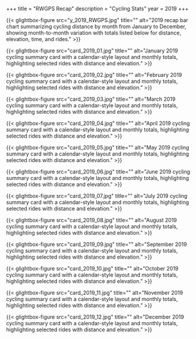 +++
title = "RWGPS Recap"
description = "Cycling Stats"
year = 2019
+++


<div class="gallery-grid">
  
  {{< glightbox-figure src="y_2019_RWGPS.jpg" title="" alt="2019 recap bar chart summarizing cycling distance by month from January to December, showing month-to-month variation with totals listed below for distance, elevation, time, and rides." >}}
  
  {{< glightbox-figure src="card_2019_01.jpg" title="" alt="January 2019 cycling summary card with a calendar-style layout and monthly totals, highlighting selected rides with distance and elevation." >}}
  
  {{< glightbox-figure src="card_2019_02.jpg" title="" alt="February 2019 cycling summary card with a calendar-style layout and monthly totals, highlighting selected rides with distance and elevation." >}}
  
  {{< glightbox-figure src="card_2019_03.jpg" title="" alt="March 2019 cycling summary card with a calendar-style layout and monthly totals, highlighting selected rides with distance and elevation." >}}
  
  {{< glightbox-figure src="card_2019_04.jpg" title="" alt="April 2019 cycling summary card with a calendar-style layout and monthly totals, highlighting selected rides with distance and elevation." >}}
  
  {{< glightbox-figure src="card_2019_05.jpg" title="" alt="May 2019 cycling summary card with a calendar-style layout and monthly totals, highlighting selected rides with distance and elevation." >}}
  
  {{< glightbox-figure src="card_2019_06.jpg" title="" alt="June 2019 cycling summary card with a calendar-style layout and monthly totals, highlighting selected rides with distance and elevation." >}}
  
  {{< glightbox-figure src="card_2019_07.jpg" title="" alt="July 2019 cycling summary card with a calendar-style layout and monthly totals, highlighting selected rides with distance and elevation." >}}
  
  {{< glightbox-figure src="card_2019_08.jpg" title="" alt="August 2019 cycling summary card with a calendar-style layout and monthly totals, highlighting selected rides with distance and elevation." >}}
  
  {{< glightbox-figure src="card_2019_09.jpg" title="" alt="September 2019 cycling summary card with a calendar-style layout and monthly totals, highlighting selected rides with distance and elevation." >}}
  
  {{< glightbox-figure src="card_2019_10.jpg" title="" alt="October 2019 cycling summary card with a calendar-style layout and monthly totals, highlighting selected rides with distance and elevation." >}}
  
  {{< glightbox-figure src="card_2019_11.jpg" title="" alt="November 2019 cycling summary card with a calendar-style layout and monthly totals, highlighting selected rides with distance and elevation." >}}
  
  {{< glightbox-figure src="card_2019_12.jpg" title="" alt="December 2019 cycling summary card with a calendar-style layout and monthly totals, highlighting selected rides with distance and elevation." >}}
  
</div>

